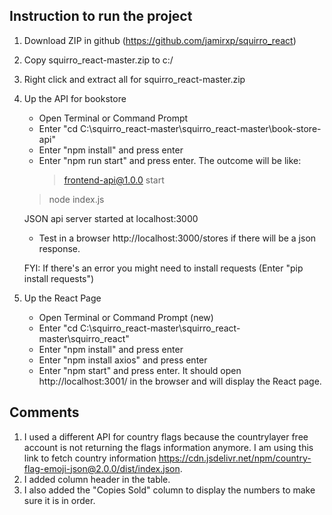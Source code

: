 ## Instruction to run the project

1. Download ZIP in github (https://github.com/jamirxp/squirro_react)
2. Copy squirro_react-master.zip to c:/
3. Right click and extract all for squirro_react-master.zip
4. Up the API for bookstore
   - Open Terminal or Command Prompt
   - Enter "cd C:\squirro_react-master\squirro_react-master\book-store-api"
   - Enter "npm install" and press enter
   - Enter "npm run start" and press enter. The outcome will be like:
        > frontend-api@1.0.0 start
	> node index.js

	JSON api server started at localhost:3000
   - Test in a browser http://localhost:3000/stores if there will be a json response.
	
    FYI: If there's an error you might need to install requests (Enter "pip install requests")
	
6. Up the React Page
   - Open Terminal or Command Prompt (new)
   - Enter "cd C:\squirro_react-master\squirro_react-master\squirro_react"
   - Enter "npm install" and press enter
   - Enter "npm install axios" and press enter
   - Enter "npm start" and press enter. It should open http://localhost:3001/ in the browser and will display the React page.
	
## Comments

1. I used a different API for country flags because the countrylayer free account is not returning the flags information anymore. I am using this link to fetch country information https://cdn.jsdelivr.net/npm/country-flag-emoji-json@2.0.0/dist/index.json.
2. I added column header in the table. 
3. I also added the "Copies Sold" column to display the numbers to make sure it is in order. 


